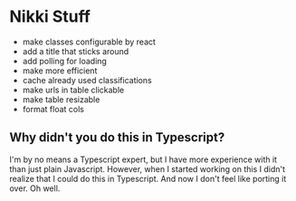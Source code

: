
# Nikki Stuff
- make classes configurable by react
- add a title that sticks around
- add polling for loading
- make more efficient
- cache already used classifications
- make urls in table clickable
- make table resizable
- format float cols

## Why didn't you do this in Typescript?

I'm by no means a Typescript expert, but I have more experience with it than just plain Javascript. However, when I started working on this I didn't realize that I could do this in Typescript. And now I don't feel like porting it over. Oh well.

